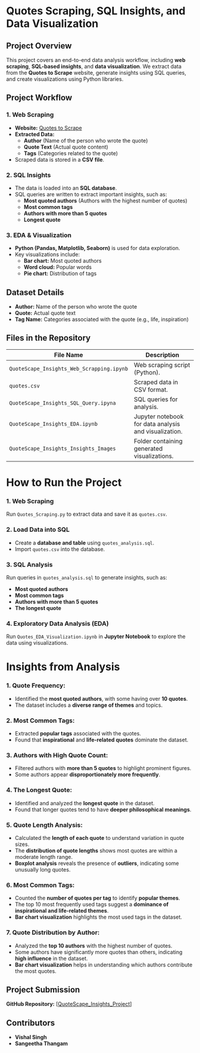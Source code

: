 # **Quotes Scraping, SQL Insights, and Data Visualization**

## **Project Overview**  
This project covers an end-to-end data analysis workflow, including **web scraping**, **SQL-based insights**, and **data visualization**. We extract data from the **Quotes to Scrape** website, generate insights using SQL queries, and create visualizations using Python libraries.

## **Project Workflow**  

### **1. Web Scraping**  
- **Website:** [Quotes to Scrape](http://quotes.toscrape.com/)  
- **Extracted Data:**  
  - **Author** (Name of the person who wrote the quote)  
  - **Quote Text** (Actual quote content)  
  - **Tags** (Categories related to the quote)  
- Scraped data is stored in a **CSV file**.

### **2. SQL Insights**  
- The data is loaded into an **SQL database**.  
- SQL queries are written to extract important insights, such as:  
  - **Most quoted authors** (Authors with the highest number of quotes)  
  - **Most common tags**  
  - **Authors with more than 5 quotes**  
  - **Longest quote**  

### **3. EDA & Visualization**  
- **Python (Pandas, Matplotlib, Seaborn)** is used for data exploration.  
- Key visualizations include:  
  - **Bar chart:** Most quoted authors  
  - **Word cloud:** Popular words  
  - **Pie chart:** Distribution of tags  

## **Dataset Details**  
- **Author:** Name of the person who wrote the quote  
- **Quote:** Actual quote text  
- **Tag Name:** Categories associated with the quote (e.g., life, inspiration)  

## **Files in the Repository**  

| File Name                        | Description |
|----------------------------------|-------------|
| `QuoteScape_Insights_Web_Scrapping.ipynb`            | Web scraping script (Python). |
| `quotes.csv`                     | Scraped data in CSV format. |
| `QuoteScape_Insights_SQL_Query.ipyna`            | SQL queries for analysis. |
| `QuoteScape_Insights_EDA.ipynb` | Jupyter notebook for data analysis and visualization. |
| `QuoteScape_Insights_Insights_Images`                | Folder containing generated visualizations. |




# **How to Run the Project**  

### **1. Web Scraping**  
Run `Quotes_Scraping.py` to extract data and save it as `quotes.csv`.  

### **2. Load Data into SQL**  
- Create a **database and table** using `quotes_analysis.sql`.  
- Import `quotes.csv` into the database.  

### **3. SQL Analysis**  
Run queries in `quotes_analysis.sql` to generate insights, such as:  
- **Most quoted authors**  
- **Most common tags**  
- **Authors with more than 5 quotes**  
- **The longest quote**  

### **4. Exploratory Data Analysis (EDA)**  
Run `Quotes_EDA_Visualization.ipynb` in **Jupyter Notebook** to explore the data using visualizations.  





# **Insights from Analysis**  

### **1. Quote Frequency:**  
- Identified the **most quoted authors**, with some having over **10 quotes**.  
- The dataset includes a **diverse range of themes** and topics.  

### **2. Most Common Tags:**  
- Extracted **popular tags** associated with the quotes.  
- Found that **inspirational** and **life-related quotes** dominate the dataset.  

### **3. Authors with High Quote Count:**  
- Filtered authors with **more than 5 quotes** to highlight prominent figures.  
- Some authors appear **disproportionately more frequently**.  

### **4. The Longest Quote:**  
- Identified and analyzed the **longest quote** in the dataset.  
- Found that longer quotes tend to have **deeper philosophical meanings**.  

### **5. Quote Length Analysis:**  
- Calculated the **length of each quote** to understand variation in quote sizes.  
- The **distribution of quote lengths** shows most quotes are within a moderate length range.  
- **Boxplot analysis** reveals the presence of **outliers**, indicating some unusually long quotes.  

### **6. Most Common Tags:**  
- Counted the **number of quotes per tag** to identify **popular themes**.  
- The top 10 most frequently used tags suggest a **dominance of inspirational and life-related themes**.  
- **Bar chart visualization** highlights the most used tags in the dataset.  

### **7. Quote Distribution by Author:**  
- Analyzed the **top 10 authors** with the highest number of quotes.  
- Some authors have significantly more quotes than others, indicating **high influence** in the dataset.  
- **Bar chart visualization** helps in understanding which authors contribute the most quotes.


  

## **Project Submission**  
**GitHub Repository:** [[QuoteScape_Insights_Project](https://github.com/rajput5540/QuoteScrape_Insights_Project)]   

## **Contributors**  
- **Vishal Singh**  
- **Sangeetha Thangam**   


